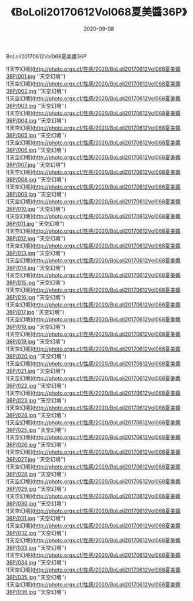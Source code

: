 ﻿---
layout: post
title:  《BoLoli20170612Vol068夏美醬36P》
date:   2020-09-08
img: http://photo.orgx.cf/性感/2020/BoLoli20170612Vol068夏美醬36P/000.jpg
categories: [美女, 性感, 泳衣]
---

BoLoli20170612Vol068夏美醬36P



![天空幻境](http://photo.orgx.cf/性感/2020/BoLoli20170612Vol068夏美醬36P/001.jpg ''天空幻境'') <br>
![天空幻境](http://photo.orgx.cf/性感/2020/BoLoli20170612Vol068夏美醬36P/002.jpg ''天空幻境'') <br>
![天空幻境](http://photo.orgx.cf/性感/2020/BoLoli20170612Vol068夏美醬36P/003.jpg ''天空幻境'') <br>
![天空幻境](http://photo.orgx.cf/性感/2020/BoLoli20170612Vol068夏美醬36P/004.jpg ''天空幻境'') <br>
![天空幻境](http://photo.orgx.cf/性感/2020/BoLoli20170612Vol068夏美醬36P/005.jpg ''天空幻境'') <br>
![天空幻境](http://photo.orgx.cf/性感/2020/BoLoli20170612Vol068夏美醬36P/006.jpg ''天空幻境'') <br>
![天空幻境](http://photo.orgx.cf/性感/2020/BoLoli20170612Vol068夏美醬36P/007.jpg ''天空幻境'') <br>
![天空幻境](http://photo.orgx.cf/性感/2020/BoLoli20170612Vol068夏美醬36P/008.jpg ''天空幻境'') <br>
![天空幻境](http://photo.orgx.cf/性感/2020/BoLoli20170612Vol068夏美醬36P/009.jpg ''天空幻境'') <br>
![天空幻境](http://photo.orgx.cf/性感/2020/BoLoli20170612Vol068夏美醬36P/010.jpg ''天空幻境'') <br>
![天空幻境](http://photo.orgx.cf/性感/2020/BoLoli20170612Vol068夏美醬36P/011.jpg ''天空幻境'') <br>
![天空幻境](http://photo.orgx.cf/性感/2020/BoLoli20170612Vol068夏美醬36P/012.jpg ''天空幻境'') <br>
![天空幻境](http://photo.orgx.cf/性感/2020/BoLoli20170612Vol068夏美醬36P/013.jpg ''天空幻境'') <br>
![天空幻境](http://photo.orgx.cf/性感/2020/BoLoli20170612Vol068夏美醬36P/014.jpg ''天空幻境'') <br>
![天空幻境](http://photo.orgx.cf/性感/2020/BoLoli20170612Vol068夏美醬36P/015.jpg ''天空幻境'') <br>
![天空幻境](http://photo.orgx.cf/性感/2020/BoLoli20170612Vol068夏美醬36P/016.jpg ''天空幻境'') <br>
![天空幻境](http://photo.orgx.cf/性感/2020/BoLoli20170612Vol068夏美醬36P/017.jpg ''天空幻境'') <br>
![天空幻境](http://photo.orgx.cf/性感/2020/BoLoli20170612Vol068夏美醬36P/018.jpg ''天空幻境'') <br>
![天空幻境](http://photo.orgx.cf/性感/2020/BoLoli20170612Vol068夏美醬36P/019.jpg ''天空幻境'') <br>
![天空幻境](http://photo.orgx.cf/性感/2020/BoLoli20170612Vol068夏美醬36P/020.jpg ''天空幻境'') <br>
![天空幻境](http://photo.orgx.cf/性感/2020/BoLoli20170612Vol068夏美醬36P/021.jpg ''天空幻境'') <br>
![天空幻境](http://photo.orgx.cf/性感/2020/BoLoli20170612Vol068夏美醬36P/022.jpg ''天空幻境'') <br>
![天空幻境](http://photo.orgx.cf/性感/2020/BoLoli20170612Vol068夏美醬36P/023.jpg ''天空幻境'') <br>
![天空幻境](http://photo.orgx.cf/性感/2020/BoLoli20170612Vol068夏美醬36P/024.jpg ''天空幻境'') <br>
![天空幻境](http://photo.orgx.cf/性感/2020/BoLoli20170612Vol068夏美醬36P/025.jpg ''天空幻境'') <br>
![天空幻境](http://photo.orgx.cf/性感/2020/BoLoli20170612Vol068夏美醬36P/026.jpg ''天空幻境'') <br>
![天空幻境](http://photo.orgx.cf/性感/2020/BoLoli20170612Vol068夏美醬36P/027.jpg ''天空幻境'') <br>
![天空幻境](http://photo.orgx.cf/性感/2020/BoLoli20170612Vol068夏美醬36P/028.jpg ''天空幻境'') <br>
![天空幻境](http://photo.orgx.cf/性感/2020/BoLoli20170612Vol068夏美醬36P/029.jpg ''天空幻境'') <br>
![天空幻境](http://photo.orgx.cf/性感/2020/BoLoli20170612Vol068夏美醬36P/030.jpg ''天空幻境'') <br>
![天空幻境](http://photo.orgx.cf/性感/2020/BoLoli20170612Vol068夏美醬36P/031.jpg ''天空幻境'') <br>
![天空幻境](http://photo.orgx.cf/性感/2020/BoLoli20170612Vol068夏美醬36P/032.jpg ''天空幻境'') <br>
![天空幻境](http://photo.orgx.cf/性感/2020/BoLoli20170612Vol068夏美醬36P/033.jpg ''天空幻境'') <br>
![天空幻境](http://photo.orgx.cf/性感/2020/BoLoli20170612Vol068夏美醬36P/034.jpg ''天空幻境'') <br>
![天空幻境](http://photo.orgx.cf/性感/2020/BoLoli20170612Vol068夏美醬36P/035.jpg ''天空幻境'') <br>
![天空幻境](http://photo.orgx.cf/性感/2020/BoLoli20170612Vol068夏美醬36P/036.jpg ''天空幻境'') <br>